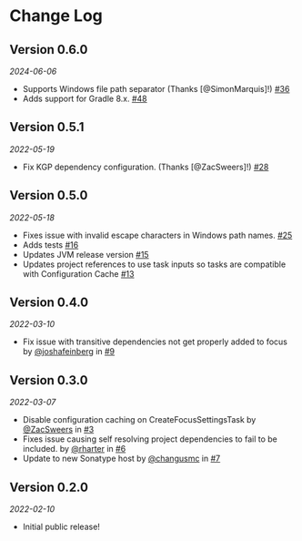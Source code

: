 # Change Log

## Version 0.6.0

_2024-06-06_

* Supports Windows file path separator (Thanks [@SimonMarquis]!) [#36](https://github.com/dropbox/focus/pull/36)
* Adds support for Gradle 8.x. [#48](https://github.com/dropbox/focus/pull/48)

## Version 0.5.1

_2022-05-19_

* Fix KGP dependency configuration. (Thanks [@ZacSweers]!) [#28](https://github.com/dropbox/focus/pull/28)

## Version 0.5.0

_2022-05-18_

* Fixes issue with invalid escape characters in Windows path names. [#25](https://github.com/dropbox/focus/issues/25)
* Adds tests [#16](https://github.com/dropbox/focus/pull/16)
* Updates JVM release version [#15](https://github.com/dropbox/focus/pull/15)
* Updates project references to use task inputs so tasks are compatible with Configuration Cache [#13](https://github.com/dropbox/focus/pull/13)

## Version 0.4.0

_2022-03-10_

* Fix issue with transitive dependencies not get properly added to focus by [@joshafeinberg](https://github.com/joshafeinberg) in [#9](https://github.com/dropbox/focus/pull/9)

## Version 0.3.0

_2022-03-07_

* Disable configuration caching on CreateFocusSettingsTask by [@ZacSweers](https://github.com/ZacSweers) in [#3](https://github.com/dropbox/focus/pull/3)
* Fixes issue causing self resolving project dependencies to fail to be included. by [@rharter](https://github.com/rharter) in [#6](https://github.com/dropbox/focus/pull/6)
* Update to new Sonatype host by [@changusmc](https://github.com/changusmc) in [#7](https://github.com/dropbox/focus/pull/7)

## Version 0.2.0

_2022-02-10_

* Initial public release!
